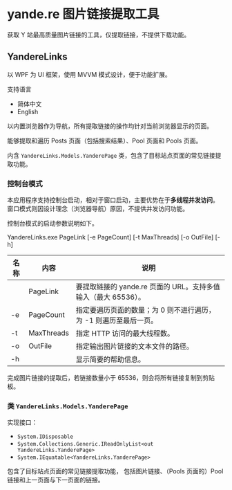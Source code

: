﻿# yande.re 图片链接提取工具

获取 Y 站最高质量图片链接的工具，仅提取链接，不提供下载功能。

## YandereLinks

以 WPF 为 UI 框架，使用 MVVM 模式设计，便于功能扩展。

支持语言

* 简体中文
* English

以内置浏览器作为导航，所有提取链接的操作均针对当前浏览器显示的页面。

能够提取和遍历 Posts 页面（包括搜索结果）、Pool 页面和 Pools 页面。

内含 `YandereLinks.Models.YanderePage` 类，包含了目标站点页面的常见链接提取功能。

### 控制台模式

本应用程序支持控制台启动，相对于窗口启动，主要优势在于**多线程并发访问**。
窗口模式则因设计理念（浏览器导航）原因，不提供并发访问功能。

控制台模式的启动参数说明如下。

YandereLinks.exe PageLink [-e PageCount] [-t MaxThreads] [-o OutFile] [-h]

| 名称 | 内容       | 说明                                                              |
| ---- | ---------- | ----------------------------------------------------------------- |
|      | PageLink   | 要提取链接的 yande.re 页面的 URL。支持多值输入（最大 65536）。    |
| -e   | PageCount  | 指定要遍历页面的数量；为 0 则不进行遍历，为 -1 则遍历至最后一页。 |
| -t   | MaxThreads | 指定 HTTP 访问的最大线程数。                                      |
| -o   | OutFile    | 指定输出图片链接的文本文件的路径。                                |
| -h   |            | 显示简要的帮助信息。                                              |

完成图片链接的提取后，若链接数量小于 65536，则会将所有链接复制到剪贴板。

### 类 `YandereLinks.Models.YanderePage`

实现接口：

* `System.IDisposable`
* `System.Collections.Generic.IReadOnlyList<out YandereLinks.YanderePage>`
* `System.IEquatable<YandereLinks.YanderePage>`

包含了目标站点页面的常见链接提取功能，
包括图片链接、（Pools 页面的）Pool 链接和上一页面与下一页面的链接。
